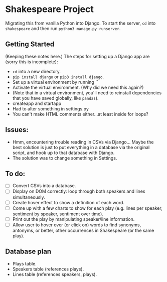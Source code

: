 # Shakespeare Project
Migrating this from vanilla Python into Django. To start the server, `cd` into `shakespeare` and then run `python3 manage.py runserver`.

## Getting Started
(Keeping these notes here.) The steps for setting up a Django app are (sorry this is incomplete):

- `cd` into a new directory.
- `pip install django` or `pip3 install django`.
- Set up a virtual environment by running ``
- Activate the virtual environment. (Why did we need this again?)
- (Note that in a virtual environment, you'll need to reinstall dependencies that you have saved globally, like `pandas`).
- createapp and startapp
- Had to alter something in settings.py
- You can't make HTML comments either...at least inside for loops?



## Issues:
- Hmm, encountering trouble reading in CSVs via Django... Maybe the best solution is just to put everything in a database via the original script, and hook up to that database with Django.
- The solution was to change something in Settings.

## To do:
- [ ] Convert CSVs into a database.
- [ ] Display on DOM correctly: loop through both speakers and lines simultaneously.
- [ ] Create hover effect to show a definition of each word.
- [ ] Come up with a few charts to show for each play (e.g. lines per speaker, sentiment by speaker, sentiment over time).
- [ ] Print out the play by manipulating speaker/line information.
- [ ] Allow user to hover over (or click on) words to find synonyms, antonyms, or better, other occurrences in Shakespeare (or the same play).

## Database plan
- Plays table.
- Speakers table (references plays).
- Lines table (references speakers, plays).
